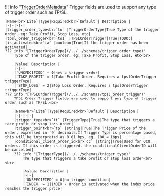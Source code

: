 !!! info "[TriggerOrderMetadata](/../../schemas/trigger_order_metadata)"
    Trigger fields are used to support any type of trigger order such as TP/SL.<br>

    |Name<br>`Lite`|Type|Required<br>`Default`| Description |
    |-|-|-|-|
    |trigger_order_type<br>`to` |TriggerOrderType|True|Type of the trigger order. eg: Take Profit, Stop Loss, etc|
    |tpsl_order_trigger<br>`to1` |TPSLOrderTrigger|True|TODO:|
    |is_activated<br>`ia` |boolean|True|If the trigger order has been activated|
    ??? info "[TriggerOrderType](/../../schemas/trigger_order_type)"
        Type of the trigger order. eg: Take Profit, Stop Loss, etc<br>

        |Value| Description |
        |-|-|
        |`UNSPECIFIED` = 0|not a trigger order|
        |`TAKE_PROFIT` = 1|Take Profit Order. Requires a tpslOrderTrigger triggerType|
        |`STOP_LOSS` = 2|Stop Loss Order. Requires a tpslOrderTrigger triggerType|
    ??? info "[TPSLOrderTrigger](/../../schemas/tpsl_order_trigger)"
        TPSL Order Trigger fields are used to support any type of trigger order such as TP/SL.<br>

        |Name<br>`Lite`|Type|Required<br>`Default`| Description |
        |-|-|-|-|
        |trigger_type<br>`tt` |TriggerType|True|The type that triggers a take profit or stop loss order|
        |trigger_point<br>`tp` |string|True|The Trigger Price of the order, expressed in `9` decimals.If Trigger Type is percentage based, this will be interpreted as 0.01 bps, eg. 100 = 1bps|
        |conditional_client_order_id<br>`cc` |string|True|Used for OCO orders. If this order is triggered, the conditionalClientOrderID will be cancelled|
        ??? info "[TriggerType](/../../schemas/trigger_type)"
            The type that triggers a take profit or stop loss order<br><br>

            |Value| Description |
            |-|-|
            |`UNSPECIFIED` = 0|no trigger condition|
            |`INDEX` = 1|INDEX - Order is activated when the index price reaches the trigger price|
